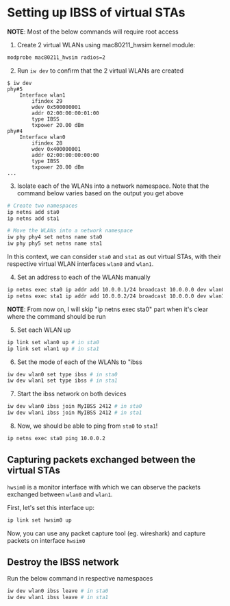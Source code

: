 # Setting up IBSS of virtual STAs

**NOTE**: Most of the below commands will require root access

1. Create 2 virtual WLANs using mac80211_hwsim kernel module:
```sh
modprobe mac80211_hwsim radios=2
```

2. Run `iw dev` to confirm that the 2 virtual WLANs are created
```
$ iw dev
phy#5
	Interface wlan1
		ifindex 29
		wdev 0x500000001
		addr 02:00:00:00:01:00
		type IBSS
		txpower 20.00 dBm
phy#4
	Interface wlan0
		ifindex 28
		wdev 0x400000001
		addr 02:00:00:00:00:00
		type IBSS
		txpower 20.00 dBm
...
```

3. Isolate each of the WLANs into a network namespace. Note that the command
   below varies based on the output you get above
```sh
# Create two namespaces
ip netns add sta0
ip netns add sta1

# Move the WLANs into a network namespace
iw phy phy4 set netns name sta0
iw phy phy5 set netns name sta1
```

In this context, we can consider `sta0` and `sta1` as out virtual STAs, with their
respective virtual WLAN interfaces `wlan0` and `wlan1`.

4. Set an address to each of the WLANs manually
```sh
ip netns exec sta0 ip addr add 10.0.0.1/24 broadcast 10.0.0.0 dev wlan0
ip netns exec sta1 ip addr add 10.0.0.2/24 broadcast 10.0.0.0 dev wlan1
```

**NOTE**: From now on, I will skip "ip netns exec sta0" part when it's clear
where the command should be run

5. Set each WLAN up
```sh
ip link set wlan0 up # in sta0
ip link set wlan1 up # in sta1
```

6. Set the mode of each of the WLANs to "ibss
```sh
iw dev wlan0 set type ibss # in sta0
iw dev wlan1 set type ibss # in sta1
```

7. Start the ibss network on both devices
```sh
iw dev wlan0 ibss join MyIBSS 2412 # in sta0
iw dev wlan1 ibss join MyIBSS 2412 # in sta1
```

8. Now, we should be able to ping from `sta0` to `sta1`!
```sh
ip netns exec sta0 ping 10.0.0.2
```

## Capturing packets exchanged between the virtual STAs

`hwsim0` is a monitor interface with which we can observe the packets
exchanged between `wlan0` and `wlan1`.

First, let's set this interface up:
```sh
ip link set hwsim0 up
```

Now, you can use any packet capture tool (eg. wireshark) and capture packets
on interface `hwsim0`


## Destroy the IBSS network

Run the below command in respective namespaces
```sh
iw dev wlan0 ibss leave # in sta0
iw dev wlan1 ibss leave # in sta1
```